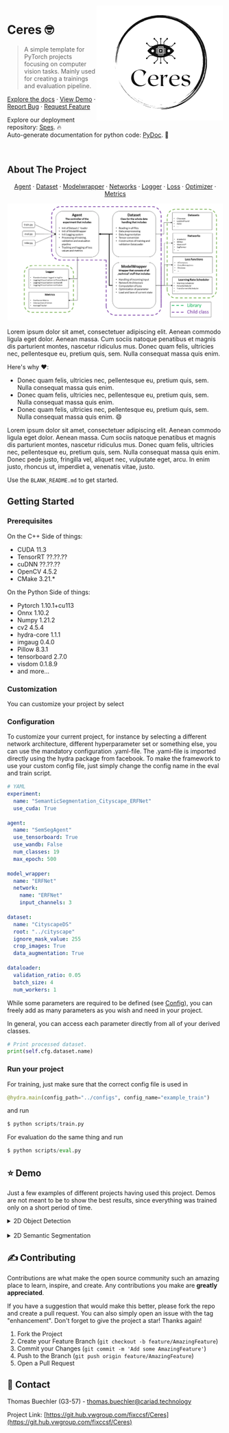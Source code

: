<img src="assets/ceres_bw.png" align="right" />

# Ceres :nerd_face:
> A simple template for PyTorch projects focusing on computer vision tasks. Mainly used for creating a trainings and evaluation pipeline.

<!-- PROJECT LOGO -->
<p align="left">
  <a href="https://git.hub.vwgroup.com/fixccsf/Ceres/tree/main/docs">Explore the docs</a>
  ·
  <a href="#Demo">View Demo</a>
  ·
  <a href="https://git.hub.vwgroup.com/fixccsf/Ceres/issues">Report Bug</a>
  ·
  <a href="https://git.hub.vwgroup.com/fixccsf/Ceres/issues">Request Feature</a>
</p>


Explore our deployment repository: <a href="https://git.hub.vwgroup.com/fixccsf/Spes">Spes</a>. :fire:  
Auto-generate documentation for python code: <a href="https://git.hub.vwgroup.com/fixccsf/PyDoc">PyDoc</a>. :eyes:



<br>




<!-- ABOUT THE PROJECT -->
## About The Project
  <p align="center">
    <a href="https://git.hub.vwgroup.com/fixccsf/Ceres/tree/main/source/agents">Agent</a>
    ·
    <a href="https://git.hub.vwgroup.com/fixccsf/Ceres/tree/main/source/datasets">Dataset</a>
    ·
    <a href="https://git.hub.vwgroup.com/fixccsf/Ceres/tree/main/source/models">Modelwrapper</a>
    ·
    <a href="https://git.hub.vwgroup.com/fixccsf/Ceres/tree/main/source/networks">Networks</a>
    ·
    <a href="https://git.hub.vwgroup.com/fixccsf/Ceres/tree/main/source/loggers">Logger</a>
    ·
    <a href="https://git.hub.vwgroup.com/fixccsf/Ceres/tree/main/source/losses">Loss</a>
    ·
    <a href="https://git.hub.vwgroup.com/fixccsf/Ceres/tree/main/source/lr_scheduler">Optimizer</a>
    ·
    <a href="https://git.hub.vwgroup.com/fixccsf/Ceres/tree/main/source/metrics">Metrics</a>
  </p>

<p align="center">
<kbd>
  <img src="assets/environment.png" />
</kbd>
</p>

Lorem ipsum dolor sit amet, consectetuer adipiscing elit. Aenean commodo ligula eget dolor. Aenean massa. Cum sociis natoque penatibus et magnis dis parturient montes, nascetur ridiculus mus. Donec quam felis, ultricies nec, pellentesque eu, pretium quis, sem. Nulla consequat massa quis enim.

Here's why :heart::
* Donec quam felis, ultricies nec, pellentesque eu, pretium quis, sem. Nulla consequat massa quis enim.
* Donec quam felis, ultricies nec, pellentesque eu, pretium quis, sem. Nulla consequat massa quis enim.
* Donec quam felis, ultricies nec, pellentesque eu, pretium quis, sem. Nulla consequat massa quis enim. :smile:

Lorem ipsum dolor sit amet, consectetuer adipiscing elit. Aenean commodo ligula eget dolor. Aenean massa. Cum sociis natoque penatibus et magnis dis parturient montes, nascetur ridiculus mus. Donec quam felis, ultricies nec, pellentesque eu, pretium quis, sem. Nulla consequat massa quis enim. Donec pede justo, fringilla vel, aliquet nec, vulputate eget, arcu. In enim justo, rhoncus ut, imperdiet a, venenatis vitae, justo. 

Use the `BLANK_README.md` to get started.



<!-- GETTING STARTED -->
## Getting Started
### Prerequisites

On the C++ Side of things:

* CUDA 11.3
* TensorRT ??.??.??
* cuDNN ??.??.??
* OpenCV 4.5.2
* CMake 3.21.*

On the Python Side of things:

* Pytorch 1.10.1+cu113
* Onnx 1.10.2
* Numpy 1.21.2
* cv2 4.5.4
* hydra-core 1.1.1
* imgaug 0.4.0
* Pillow 8.3.1
* tensorboard 2.7.0
* visdom 0.1.8.9
* and more...

### Customization
You can customize your project by select


### Configuration
To customize your current project, for instance by selecting a different network architecture, different hyperparameter set or something else, you can use the mandatory configuration .yaml-file. The .yaml-file is imported directly using the hydra package from facebook. To make the framework to use your custom config file, just simply change the config name in the eval and train script.


``` yaml
# YAML
experiment:
  name: "SemanticSegmentation_Cityscape_ERFNet"
  use_cuda: True

agent:
  name: "SemSegAgent"
  use_tensorboard: True
  use_wandb: False
  num_classes: 19
  max_epoch: 500

model_wrapper:
  name: "ERFNet"
  network:
    name: "ERFNet"
    input_channels: 3

dataset:
  name: "CityscapeDS"
  root: "../cityscape"
  ignore_mask_value: 255
  crop_images: True
  data_augmentation: True

dataloader:
  validation_ratio: 0.05
  batch_size: 4
  num_workers: 1
```

While some parameters are required to be defined (see <a href="https://git.hub.vwgroup.com/fixccsf/Ceres/tree/main/configs">Config</a>), you can freely add as many parameters as you wish and need in your project.

In general, you can access each parameter directly from all of your derived classes.

```python
# Print processed dataset.
print(self.cfg.dataset.name)
```

### Run your project
For training, just make sure that the correct config file is used in

```python
@hydra.main(config_path="../configs", config_name="example_train")
```

and run 
```python
$ python scripts/train.py
```

For evaluation do the same thing and run
```python
$ python scripts/eval.py
```


## :star: Demo <a name="Demo"> </a>
Just a few examples of different projects having used this project. Demos are not meant to be to show the best results, since everything was trained only on a short period of time.

<details>
<summary>2D Object Detection</summary>
<br>
<p align="center">
<kbd>
  <img src="assets/demo/ObjectDetection2D/trained_kitti_infer_cityscape.png" />
</kbd>
</p>
</details>
<br>
<details>
<summary>2D Semantic Segmentation</summary>
<br>
<p align="center">
<kbd>
  <img src="assets/demo/SemanticSegmentation/Cityscape_PIDNetS_semseg_demo.gif" />
</kbd>
</p>
</details>



<!-- CONTRIBUTING -->
## :writing_hand:	Contributing

Contributions are what make the open source community such an amazing place to learn, inspire, and create. Any contributions you make are **greatly appreciated**.

If you have a suggestion that would make this better, please fork the repo and create a pull request. You can also simply open an issue with the tag "enhancement".
Don't forget to give the project a star! Thanks again!

1. Fork the Project
2. Create your Feature Branch (`git checkout -b feature/AmazingFeature`)
3. Commit your Changes (`git commit -m 'Add some AmazingFeature'`)
4. Push to the Branch (`git push origin feature/AmazingFeature`)
5. Open a Pull Request




<!-- CONTACT -->
## :email: Contact	

Thomas Buechler (G3-57) - thomas.buechler@cariad.technology

Project Link: [https://git.hub.vwgroup.com/fixccsf/Ceres](https://git.hub.vwgroup.com/fixccsf/Ceres)
